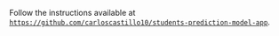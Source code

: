 Follow the instructions available at [`https://github.com/carloscastillo10/students-prediction-model-app`](https://github.com/carloscastillo10/students-prediction-model-app).
